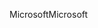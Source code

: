 <span data-ttu-id="e314e-101">Microsoft</span><span class="sxs-lookup"><span data-stu-id="e314e-101">Microsoft</span></span>